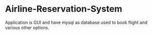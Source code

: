 # Airline-Reservation-System
Application is GUI and have mysql as database used to book flight and various other options.

